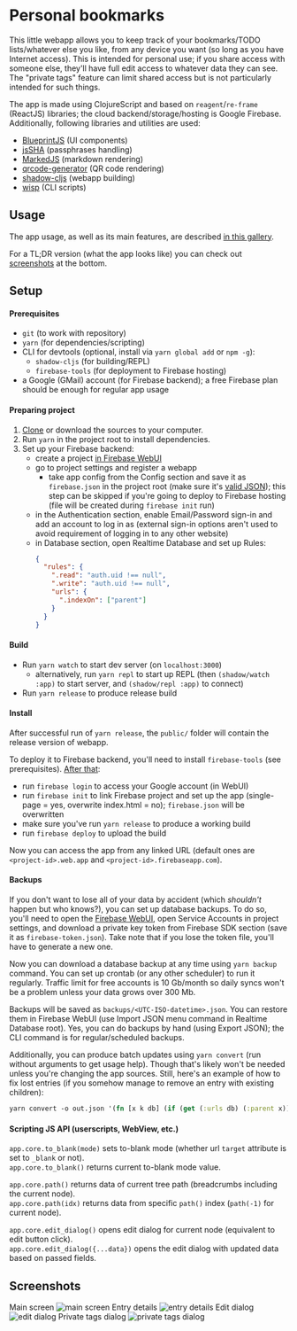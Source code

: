 # Personal bookmarks

This little webapp allows you to keep track of your bookmarks/TODO lists/whatever else you like,
from any device you want (so long as you have Internet access). This is intended for personal use;
if you share access with someone else, they'll have full edit access to whatever data they can see.
The "private tags" feature can limit shared access but is not particularly intended for such things.

The app is made using ClojureScript and based on `reagent`/`re-frame` (ReactJS) libraries; the cloud
backend/storage/hosting is Google Firebase. Additionally, following libraries and utilities are used:

* [BlueprintJS](https://github.com/palantir/blueprint) (UI components)
* [jsSHA](https://github.com/Caligatio/jsSHA) (passphrases handling)
* [MarkedJS](https://github.com/markedjs/marked) (markdown rendering)
* [qrcode-generator](https://github.com/kazuhikoarase/qrcode-generator) (QR code rendering)
* [shadow-cljs](https://github.com/thheller/shadow-cljs) (webapp building)
* [wisp](https://github.com/Gozala/wisp) (CLI scripts)


## Usage

The app usage, as well as its main features, are described [in this gallery](https://imgur.com/a/C8adQRs).

For a TL;DR version (what the app looks like) you can check out [screenshots](#screenshots) at the bottom.


## Setup

#### Prerequisites

* `git` (to work with repository)
* `yarn` (for dependencies/scripting)
* CLI for devtools (optional, install via `yarn global add` or `npm -g`):
  - `shadow-cljs` (for building/REPL)
  - `firebase-tools` (for deployment to Firebase hosting)
* a Google (GMail) account (for Firebase backend); a free Firebase plan should be enough for regular app usage

#### Preparing project

1. [Clone] or download the sources to your computer.
2. Run `yarn` in the project root to install dependencies.
3. Set up your Firebase backend:
   - create a project [in Firebase WebUI](https://console.firebase.google.com)
   - go to project settings and register a webapp
     + take app config from the Config section and save it as `firebase.json` in the project root
       (make sure it's [valid JSON](https://en.wikipedia.org/wiki/JSON#Example));
       this step can be skipped if you're going to deploy to Firebase hosting
       (file will be created during `firebase init` run)
   - in the Authentication section, enable Email/Password sign-in and add an account to log in as
     (external sign-in options aren't used to avoid requirement of logging in to any other website)
   - in Database section, open Realtime Database and set up Rules:
     ```json
     {
       "rules": {
         ".read": "auth.uid !== null",
         ".write": "auth.uid !== null",
         "urls": {
           ".indexOn": ["parent"]
         }
       }
     }
     ```

[Clone]: https://help.github.com/en/github/creating-cloning-and-archiving-repositories/cloning-a-repository


#### Build

* Run `yarn watch` to start dev server (on `localhost:3000`)
  - alternatively, run `yarn repl` to start up REPL
    (then `(shadow/watch :app)` to start server, and `(shadow/repl :app)` to connect)
* Run `yarn release` to produce release build

#### Install

After successful run of `yarn release`, the `public/` folder will contain the release version of webapp.

To deploy it to Firebase backend, you'll need to install `firebase-tools` (see prerequisites).
[After that](https://firebase.google.com/docs/hosting/quickstart):

* run `firebase login` to access your Google account (in WebUI)
* run `firebase init` to link Firebase project and set up the app (single-page = yes, overwrite index.html = no);
  `firebase.json` will be overwritten
* make sure you've run `yarn release` to produce a working build
* run `firebase deploy` to upload the build

Now you can access the app from any linked URL (default ones are `<project-id>.web.app` and `<project-id>.firebaseapp.com`).

#### Backups

If you don't want to lose all of your data by accident (which *shouldn't* happen but who knows?), you can set up database backups.
To do so, you'll need to open the [Firebase WebUI](https://console.firebase.google.com), open Service Accounts in project settings,
and download a private key token from Firebase SDK section (save it as `firebase-token.json`).
Take note that if you lose the token file, you'll have to generate a new one.

Now you can download a database backup at any time using `yarn backup` command. You can set up crontab (or any other scheduler)
to run it regularly. Traffic limit for free accounts is 10 Gb/month so daily syncs won't be a problem unless your data grows over 300 Mb.

Backups will be saved as `backups/<UTC-ISO-datetime>.json`. You can restore them in Firebase WebUI (use Import JSON menu command
in Realtime Database root). Yes, you can do backups by hand (using Export JSON); the CLI command is for regular/scheduled backups.

Additionally, you can produce batch updates using `yarn convert` (run without arguments to get usage help). Though that's likely won't
be needed unless you're changing the app sources. Still, here's an example of how to fix lost entries (if you somehow manage to
remove an entry with existing children):
```clojure
yarn convert -o out.json '(fn [x k db] (if (get (:urls db) (:parent x)) x (l/assoc x :parent "")))'
```

#### Scripting JS API (userscripts, WebView, etc.)

`app.core.to_blank(mode)` sets to-blank mode (whether url `target` attribute is set to `_blank` or not).  
`app.core.to_blank()` returns current to-blank mode value.

`app.core.path()` returns data of current tree path (breadcrumbs including the current node).  
`app.core.path(idx)` returns data from specific `path()` index (`path(-1)` for current node).

`app.core.edit_dialog()` opens edit dialog for current node (equivalent to edit button click).  
`app.core.edit_dialog({...data})` opens the edit dialog with updated data based on passed fields.


## Screenshots

Main screen
![main screen](https://i.imgur.com/ZsrZrJq.png)
Entry details
![entry details](https://i.imgur.com/3KJI5L2.png)
Edit dialog
![edit dialog](https://i.imgur.com/mUqy896.png)
Private tags dialog
![private tags dialog](https://i.imgur.com/QwsP2Pr.png)
